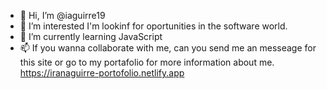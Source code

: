 - 👋 Hi, I’m @iaguirre19
- 👀 I’m interested I'm lookinf for oportunities in the software world.
- 🌱 I’m currently learning JavaScript
- 📫 If you wanna collaborate with me, can you send me an messeage for this site or go to my portafolio for more information about me.
  https://iranaguirre-portofolio.netlify.app  

<!---
iaguirre19/iaguirre19 is a ✨ special ✨ repository because its `README.md` (this file) appears on your GitHub profile.
You can click the Preview link to take a look at your changes.
--->
